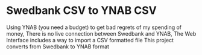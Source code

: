 # Swedbank CSV to YNAB CSV

Using YNAB (you need a budget) to get bad regrets of my spending of money, 
There is no live connection between Swedbank and YNAB,
The Web Interface includes a way to import a CSV formatted file
This project converts from Swedbank to YNAB format
